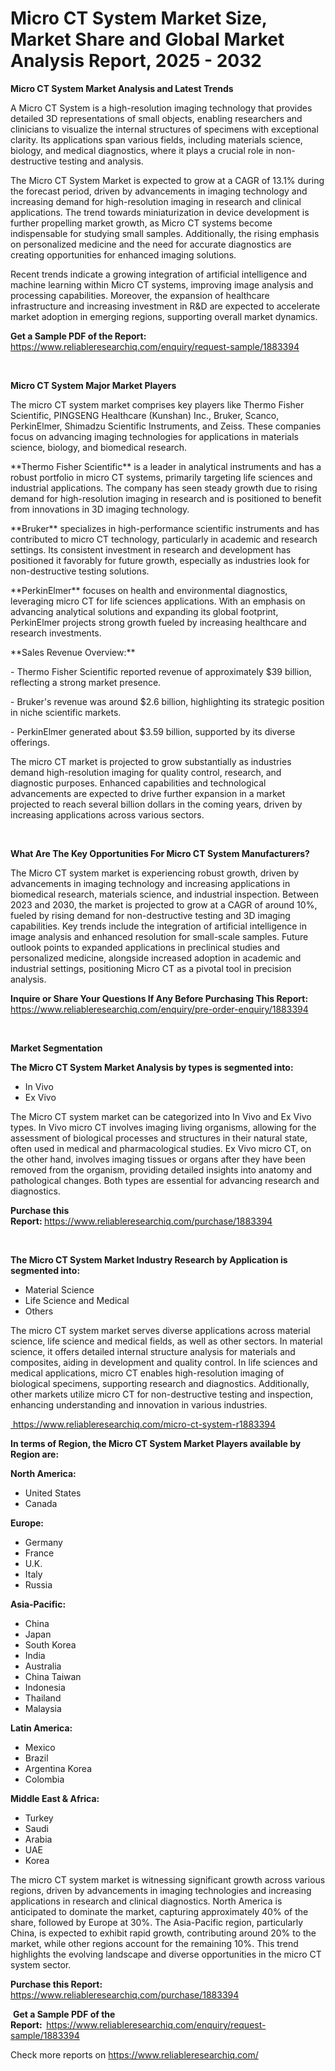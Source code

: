 <p><h1>Micro CT System Market Size, Market Share and Global Market Analysis Report, 2025 - 2032</h1></p><p><strong>Micro CT System Market Analysis and Latest Trends</strong></p>
<p><p>A Micro CT System is a high-resolution imaging technology that provides detailed 3D representations of small objects, enabling researchers and clinicians to visualize the internal structures of specimens with exceptional clarity. Its applications span various fields, including materials science, biology, and medical diagnostics, where it plays a crucial role in non-destructive testing and analysis.</p><p>The Micro CT System Market is expected to grow at a CAGR of 13.1% during the forecast period, driven by advancements in imaging technology and increasing demand for high-resolution imaging in research and clinical applications. The trend towards miniaturization in device development is further propelling market growth, as Micro CT systems become indispensable for studying small samples. Additionally, the rising emphasis on personalized medicine and the need for accurate diagnostics are creating opportunities for enhanced imaging solutions.</p><p>Recent trends indicate a growing integration of artificial intelligence and machine learning within Micro CT systems, improving image analysis and processing capabilities. Moreover, the expansion of healthcare infrastructure and increasing investment in R&D are expected to accelerate market adoption in emerging regions, supporting overall market dynamics.</p></p>
<p><strong>Get a Sample PDF of the Report:&nbsp;</strong> <a href="https://www.reliableresearchiq.com/enquiry/request-sample/1883394?utm_campaign=3130&utm_medium=2&utm_source=Github&utm_content=ia&utm_term=11042025&utm_id=micro-ct-system">https://www.reliableresearchiq.com/enquiry/request-sample/1883394</a></p>
<p>&nbsp;</p>
<p><strong>Micro CT System Major Market Players</strong></p>
<p><p>The micro CT system market comprises key players like Thermo Fisher Scientific, PINGSENG Healthcare (Kunshan) Inc., Bruker, Scanco, PerkinElmer, Shimadzu Scientific Instruments, and Zeiss. These companies focus on advancing imaging technologies for applications in materials science, biology, and biomedical research.</p><p>**Thermo Fisher Scientific** is a leader in analytical instruments and has a robust portfolio in micro CT systems, primarily targeting life sciences and industrial applications. The company has seen steady growth due to rising demand for high-resolution imaging in research and is positioned to benefit from innovations in 3D imaging technology.</p><p>**Bruker** specializes in high-performance scientific instruments and has contributed to micro CT technology, particularly in academic and research settings. Its consistent investment in research and development has positioned it favorably for future growth, especially as industries look for non-destructive testing solutions.</p><p>**PerkinElmer** focuses on health and environmental diagnostics, leveraging micro CT for life sciences applications. With an emphasis on advancing analytical solutions and expanding its global footprint, PerkinElmer projects strong growth fueled by increasing healthcare and research investments.</p><p>**Sales Revenue Overview:** </p><p>- Thermo Fisher Scientific reported revenue of approximately $39 billion, reflecting a strong market presence.</p><p>- Bruker's revenue was around $2.6 billion, highlighting its strategic position in niche scientific markets.</p><p>- PerkinElmer generated about $3.59 billion, supported by its diverse offerings.</p><p>The micro CT market is projected to grow substantially as industries demand high-resolution imaging for quality control, research, and diagnostic purposes. Enhanced capabilities and technological advancements are expected to drive further expansion in a market projected to reach several billion dollars in the coming years, driven by increasing applications across various sectors.</p></p>
<p>&nbsp;</p>
<p><strong>What Are The Key Opportunities For Micro CT System Manufacturers?</strong></p>
<p><p>The Micro CT system market is experiencing robust growth, driven by advancements in imaging technology and increasing applications in biomedical research, materials science, and industrial inspection. Between 2023 and 2030, the market is projected to grow at a CAGR of around 10%, fueled by rising demand for non-destructive testing and 3D imaging capabilities. Key trends include the integration of artificial intelligence in image analysis and enhanced resolution for small-scale samples. Future outlook points to expanded applications in preclinical studies and personalized medicine, alongside increased adoption in academic and industrial settings, positioning Micro CT as a pivotal tool in precision analysis.</p></p>
<p><strong>Inquire or Share Your Questions If Any Before Purchasing This Report:</strong> <a href="https://www.reliableresearchiq.com/enquiry/pre-order-enquiry/1883394?utm_campaign=3130&utm_medium=2&utm_source=Github&utm_content=ia&utm_term=11042025&utm_id=micro-ct-system">https://www.reliableresearchiq.com/enquiry/pre-order-enquiry/1883394</a></p>
<p>&nbsp;</p>
<p><strong>Market Segmentation</strong></p>
<p><strong>The Micro CT System Market Analysis by types is segmented into:</strong></p>
<p><ul><li>In Vivo</li><li>Ex Vivo</li></ul></p>
<p><p>The Micro CT system market can be categorized into In Vivo and Ex Vivo types. In Vivo micro CT involves imaging living organisms, allowing for the assessment of biological processes and structures in their natural state, often used in medical and pharmacological studies. Ex Vivo micro CT, on the other hand, involves imaging tissues or organs after they have been removed from the organism, providing detailed insights into anatomy and pathological changes. Both types are essential for advancing research and diagnostics.</p></p>
<p><strong>Purchase this Report:&nbsp;</strong><a href="https://www.reliableresearchiq.com/purchase/1883394?utm_campaign=3130&utm_medium=2&utm_source=Github&utm_content=ia&utm_term=11042025&utm_id=micro-ct-system">https://www.reliableresearchiq.com/purchase/1883394</a></p>
<p>&nbsp;</p>
<p><strong>The Micro CT System Market Industry Research by Application is segmented into:</strong></p>
<p><ul><li>Material Science</li><li>Life Science and Medical</li><li>Others</li></ul></p>
<p><p>The micro CT system market serves diverse applications across material science, life science and medical fields, as well as other sectors. In material science, it offers detailed internal structure analysis for materials and composites, aiding in development and quality control. In life sciences and medical applications, micro CT enables high-resolution imaging of biological specimens, supporting research and diagnostics. Additionally, other markets utilize micro CT for non-destructive testing and inspection, enhancing understanding and innovation in various industries.</p></p>
<p><a href="https://www.reliableresearchiq.com/micro-ct-system-r1883394?utm_campaign=3130&utm_medium=2&utm_source=Github&utm_content=ia&utm_term=11042025&utm_id=micro-ct-system">&nbsp;https://www.reliableresearchiq.com/micro-ct-system-r1883394</a></p>
<p><strong>In terms of Region, the Micro CT System Market Players available by Region are:</strong></p>
<p>
    <p> <strong> North America: </strong>
        <ul>
            <li>United States</li>
            <li>Canada</li>
        </ul>
        </p> 
    <p> <strong> Europe: </strong>
        <ul>
            <li>Germany</li>
            <li>France</li>
            <li>U.K.</li>
            <li>Italy</li>
            <li>Russia</li>
        </ul>
        </p> 
    <p> <strong> Asia-Pacific: </strong>
        <ul>
            <li>China</li>
            <li>Japan</li>
            <li>South Korea</li>
            <li>India</li>
            <li>Australia</li>
            <li>China Taiwan</li>
            <li>Indonesia</li>
            <li>Thailand</li>
            <li>Malaysia</li>
        </ul>
        </p> 
    <p> <strong> Latin America: </strong>
        <ul>
            <li>Mexico</li>
            <li>Brazil</li>
            <li>Argentina Korea</li>
            <li>Colombia</li>
        </ul>
        </p> 
    <p> <strong> Middle East & Africa: </strong>
        <ul>
            <li>Turkey</li>
            <li>Saudi</li>
            <li>Arabia</li>
            <li>UAE</li>
            <li>Korea</li>
        </ul>
    </p>
    </p>
<p><p>The micro CT system market is witnessing significant growth across various regions, driven by advancements in imaging technologies and increasing applications in research and clinical diagnostics. North America is anticipated to dominate the market, capturing approximately 40% of the share, followed by Europe at 30%. The Asia-Pacific region, particularly China, is expected to exhibit rapid growth, contributing around 20% to the market, while other regions account for the remaining 10%. This trend highlights the evolving landscape and diverse opportunities in the micro CT system sector.</p></p>
<p><strong>Purchase this Report: </strong><a href="https://www.reliableresearchiq.com/purchase/1883394?utm_campaign=3130&utm_medium=2&utm_source=Github&utm_content=ia&utm_term=11042025&utm_id=micro-ct-system">https://www.reliableresearchiq.com/purchase/1883394</a></p>
<p>&nbsp;<strong>Get a Sample PDF of the Report:&nbsp;&nbsp;</strong><a href="https://www.reliableresearchiq.com/enquiry/request-sample/1883394?utm_campaign=3130&utm_medium=2&utm_source=Github&utm_content=ia&utm_term=11042025&utm_id=micro-ct-system">https://www.reliableresearchiq.com/enquiry/request-sample/1883394</a></p>
<p><strong></strong></p>
<p>Check more reports on <a href="https://www.reliableresearchiq.com/?utm_campaign=3130&utm_medium=2&utm_source=Github&utm_content=ia&utm_term=11042025&utm_id=micro-ct-system">https://www.reliableresearchiq.com/</a></p>